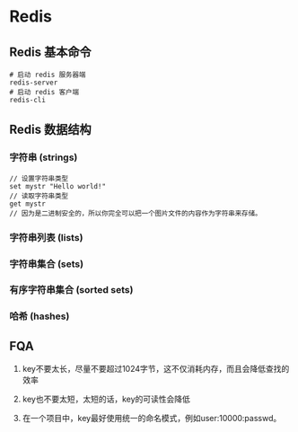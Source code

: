 # Redis

## Redis 基本命令

```shell
# 启动 redis 服务器端
redis-server
# 启动 redis 客户端
redis-cli
```



## Redis 数据结构

### 字符串 (strings)

```redis
// 设置字符串类型
set mystr "Hello world!"
// 读取字符串类型
get mystr
// 因为是二进制安全的，所以你完全可以把一个图片文件的内容作为字符串来存储。
```



### 字符串列表 (lists)



### 字符串集合 (sets)



### 有序字符串集合 (sorted sets)



### 哈希 (hashes)





## FQA

1. key不要太长，尽量不要超过1024字节，这不仅消耗内存，而且会降低查找的效率

2. key也不要太短，太短的话，key的可读性会降低

3. 在一个项目中，key最好使用统一的命名模式，例如user:10000:passwd。

    